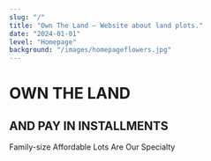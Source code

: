 ```yaml
---
slug: "/"
title: "Own The Land – Website about land plots."
date: "2024-01-01"
level: "Homepage"
background: "/images/homepageflowers.jpg"
---
```


# OWN THE LAND

## AND PAY IN INSTALLMENTS

Family-size Affordable Lots Are Our Specialty